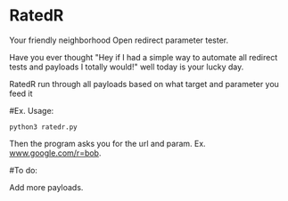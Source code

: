 # RatedR
Your friendly neighborhood Open redirect parameter tester.

Have you ever thought "Hey if I had a simple way to automate all redirect tests and payloads I totally would!" well today is your lucky day.

RatedR run through all payloads based on what target and parameter you feed it

#Ex. Usage:

```python3 ratedr.py```

Then the program asks you for the url and param. Ex. www.google.com/r=bob.

#To do:

Add more payloads.
